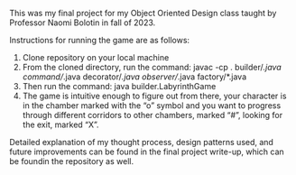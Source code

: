 This was my final project for my Object Oriented Design class taught by Professor Naomi Bolotin in fall of 2023.

Instructions for running the game are as follows:

1. Clone repository on your local machine
2. From the cloned directory, run the command: javac -cp . builder/*.java command/*.java decorator/*.java observer/*.java factory/*.java
3. Then run the command: java builder.LabyrinthGame
4. The game is intuitive enough to figure out from there, your character is in the chamber marked with the “o” symbol and you want to progress through different corridors to other chambers, marked “#”, looking for the exit, marked “X”.

Detailed explanation of my thought process, design patterns used, and future improvements can be found in the final project write-up, which can be foundin the repository as well.
